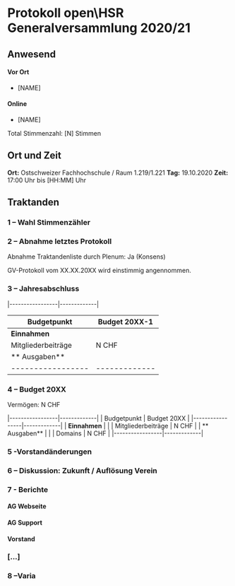 # Protokoll open\HSR Generalversammlung 2020/21

## Anwesend

#### Vor Ort

* [NAME]

#### Online

- [NAME]

Total Stimmenzahl: [N] Stimmen 

## Ort und Zeit

**Ort:** Ostschweizer Fachhochschule / Raum 1.219/1.221
**Tag:** 19.10.2020
**Zeit:** 17:00 Uhr bis [HH:MM] Uhr

## Traktanden
### 1 – Wahl Stimmenzähler


### 2 – Abnahme letztes Protokoll

Abnahme Traktandenliste durch Plenum: Ja (Konsens)

GV-Protokoll vom XX.XX.20XX wird einstimmig angennommen.

### 3 – Jahresabschluss

|-----------------|-------------|

| Budgetpunkt     | Budget 20XX-1 |
|-----------------|-------------|
| **Einnahmen**   |             |
| Mitgliederbeiträge | N CHF    |
| ** Ausgaben**   |             |
|-----------------|-------------|


### 4 – Budget 20XX

Vermögen: N CHF

|-----------------|-------------|
| Budgetpunkt     | Budget 20XX |
|-----------------|-------------|
| **Einnahmen**   |             |
| Mitgliederbeiträge | N CHF    |
| ** Ausgaben**   |             |
| Domains         | N CHF       |
|-----------------|-------------|

### 5 -Vorstandänderungen

### 6 – Diskussion: Zukunft / Auflösung Verein 

### 7 - Berichte

#### AG Webseite

#### AG Support

#### Vorstand

### [...]

### 8 –Varia


